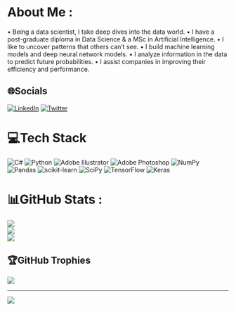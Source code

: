 # About Me :
• Being a data scientist, I take deep dives into the data world.
• I have a post-graduate diploma in Data Science & a MSc in Artificial Intelligence.
• I like to uncover patterns that others can’t see.
• I build machine learning models and deep neural network models.
• I analyze information in the data to predict future probabilities.
• I assist companies in improving their efficiency and performance.

## 🌐Socials
[![LinkedIn](https://img.shields.io/badge/LinkedIn-%230077B5.svg?logo=linkedin&logoColor=white)](https://linkedin.com/in/https://www.linkedin.com/in/samuelchazy/) [![Twitter](https://img.shields.io/badge/Twitter-%231DA1F2.svg?logo=Twitter&logoColor=white)](https://twitter.com/https://twitter.com/samuelchazy) 

# 💻Tech Stack
![C#](https://img.shields.io/badge/c%23-%23239120.svg?style=for-the-badge&logo=c-sharp&logoColor=white) ![Python](https://img.shields.io/badge/python-3670A0?style=for-the-badge&logo=python&logoColor=ffdd54) ![Adobe Illustrator](https://img.shields.io/badge/adobeillustrator-%23FF9A00.svg?style=for-the-badge&logo=adobeillustrator&logoColor=white) ![Adobe Photoshop](https://img.shields.io/badge/adobephotoshop-%2331A8FF.svg?style=for-the-badge&logo=adobephotoshop&logoColor=white) ![NumPy](https://img.shields.io/badge/numpy-%23013243.svg?style=for-the-badge&logo=numpy&logoColor=white) ![Pandas](https://img.shields.io/badge/pandas-%23150458.svg?style=for-the-badge&logo=pandas&logoColor=white) ![scikit-learn](https://img.shields.io/badge/scikit--learn-%23F7931E.svg?style=for-the-badge&logo=scikit-learn&logoColor=white) ![SciPy](https://img.shields.io/badge/SciPy-%230C55A5.svg?style=for-the-badge&logo=scipy&logoColor=%white) ![TensorFlow](https://img.shields.io/badge/TensorFlow-%23FF6F00.svg?style=for-the-badge&logo=TensorFlow&logoColor=white) ![Keras](https://img.shields.io/badge/Keras-%23D00000.svg?style=for-the-badge&logo=Keras&logoColor=white)
# 📊GitHub Stats :
![](https://github-readme-stats.vercel.app/api?username=samuelchazy&theme=tokyonight&hide_border=true&include_all_commits=false&count_private=false)<br/>
![](https://github-readme-streak-stats.herokuapp.com/?user=samuelchazy&theme=tokyonight&hide_border=true)<br/>
![](https://github-readme-stats.vercel.app/api/top-langs/?username=samuelchazy&theme=tokyonight&hide_border=true&include_all_commits=false&count_private=false&layout=compact)

## 🏆GitHub Trophies
![](https://github-trophies.vercel.app/?username=samuelchazy&theme=tokyonight&no-frame=true&no-bg=false&margin-w=4)

---
[![](https://visitcount.itsvg.in/api?id=samuelchazy&icon=0&color=0)](https://visitcount.itsvg.in)
